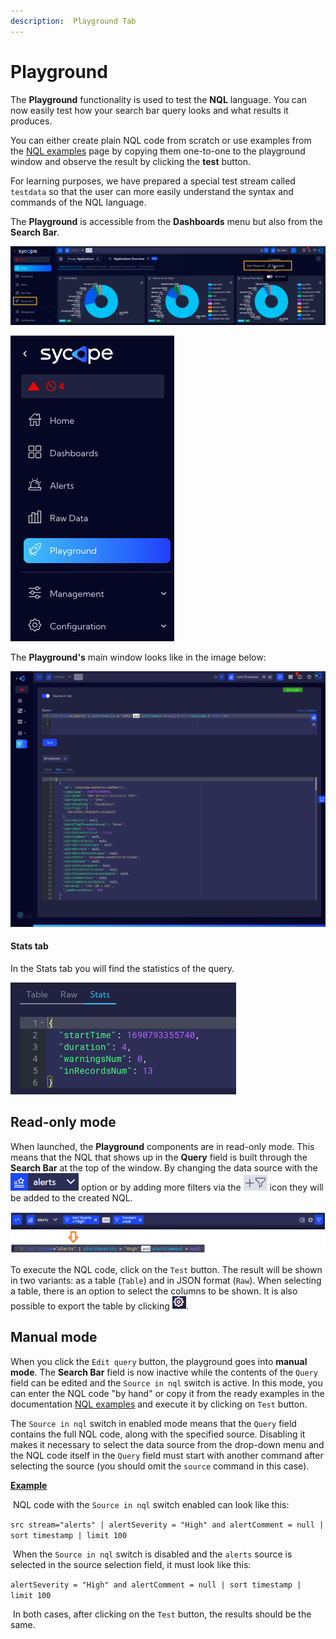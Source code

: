 ```yaml
---
description:  Playground Tab
---
```

# Playground

The **Playground** functionality is used to test the **NQL** language. You can now easily test how your search bar query looks and what results it produces. 

You can either create plain NQL code from scratch or use examples from the [NQL examples](https://documentation.sycope.com/NQL/NQL_examples) page by copying them one-to-one to the playground window and observe the result by clicking the **test** button.

For learning purposes, we have prepared a special test stream called `testdata` so that the user can more easily understand the syntax and commands of the NQL language.

The **Playground** is accessible from the **Dashboards** menu but also from the **Search Bar**.

![image-20230913152841383](assets_05-Playground/image-20230913152841383.png)

![image-20230913152947700](assets_05-Playground/image-20230913152947700.png)

The **Playground's** main window looks like in the image below:

![image-20230731105234533](assets_05-Playground/image-20230731105234533.png)

#### Stats tab

In the Stats tab you will find the statistics of the query.

![image-20230731105823000](assets_05-Playground/image-20230731105823000.png)

## Read-only mode

When launched, the **Playground** components are in read-only mode. This means that the NQL that shows up in the **Query** field is built through the **Search Bar** at the top of the window. By changing the data source with the ![menu master](assets_05-Playground/playground-searchbar-source.png) option or by adding more filters via the ![image-20230731110008339](assets_05-Playground/image-20230731110008339.png) icon they will be added to the created NQL.

![menu master](assets_05-Playground/playground-searchbar.png)

To execute the NQL code, click on the `Test` button. The result will be shown in two variants: as a table (`Table`) and in JSON format (`Raw`). When selecting a table, there is an option to select the columns to be shown. It is also possible to export the table by clicking ![menu master](assets_05-Playground/playground-table-export.png). 



## Manual mode

When you click the `Edit query` button, the playground goes into **manual mode**. The **Search Bar** field is now inactive while the contents of the `Query` field can be edited and the `Source in nql` switch is active.
In this mode, you can enter the NQL code "by hand" or copy it from the ready examples in the documentation [NQL examples](https://documentation.sycope.com/NQL/NQL_examples) and execute it by clicking on `Test` button. 

The `Source in nql` switch in enabled mode means that the `Query` field contains the full NQL code, along with the specified source. Disabling it makes it necessary to select the data source from the drop-down menu and the NQL code itself in the `Query` field must start with another command after selecting the source (you should omit the `source` command in this case).



**<u>Example</u>**

​	NQL code with the `Source in nql` switch enabled can look like this:

​	```src stream="alerts" | alertSeverity = "High" and alertComment = null | sort timestamp | limit 100```

​	When the `Source in nql` switch is disabled and the `alerts` source is selected in the source selection field, it must look like this:

​	`alertSeverity = "High" and alertComment = null | sort timestamp | limit 100`

​	In both cases, after clicking on the `Test` button, the results should be the same.
